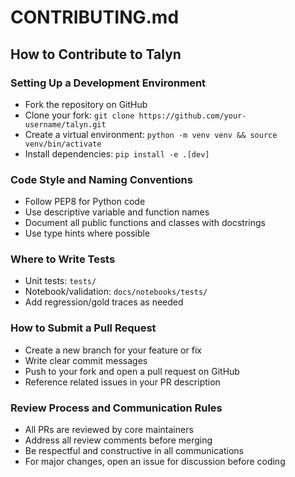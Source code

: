 # CONTRIBUTING.md

## How to Contribute to Talyn

### Setting Up a Development Environment
- Fork the repository on GitHub
- Clone your fork: `git clone https://github.com/your-username/talyn.git`
- Create a virtual environment: `python -m venv venv && source venv/bin/activate`
- Install dependencies: `pip install -e .[dev]`

### Code Style and Naming Conventions
- Follow PEP8 for Python code
- Use descriptive variable and function names
- Document all public functions and classes with docstrings
- Use type hints where possible

### Where to Write Tests
- Unit tests: `tests/`
- Notebook/validation: `docs/notebooks/tests/`
- Add regression/gold traces as needed

### How to Submit a Pull Request
- Create a new branch for your feature or fix
- Write clear commit messages
- Push to your fork and open a pull request on GitHub
- Reference related issues in your PR description

### Review Process and Communication Rules
- All PRs are reviewed by core maintainers
- Address all review comments before merging
- Be respectful and constructive in all communications
- For major changes, open an issue for discussion before coding
